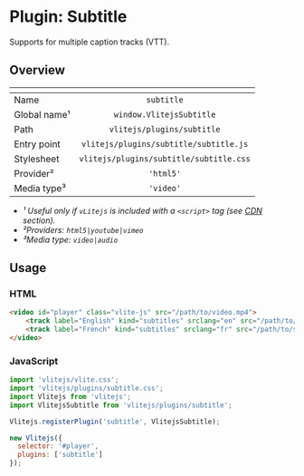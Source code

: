 # Plugin: Subtitle

Supports for multiple caption tracks (VTT).

## Overview

| <!-- -->          |                <!-- -->                 |
| ----------------- | :-------------------------------------: |
| Name              |               `subtitle`                |
| Global name&sup1; |        `window.VlitejsSubtitle`         |
| Path              |       `vlitejs/plugins/subtitle`        |
| Entry point       | `vlitejs/plugins/subtitle/subtitle.js`  |
| Stylesheet        | `vlitejs/plugins/subtitle/subtitle.css` |
| Provider&sup2;    |                `'html5'`                |
| Media type&sup3;  |                `'video'`                |

- _&sup1; Useful only if `vLitejs` is included with a `<script>` tag (see [CDN](../../../README.md#CDN) section)._
- _&sup2;Providers: `html5|youtube|vimeo`_
- _&sup3;Media type: `video|audio`_

## Usage

### HTML

<!-- prettier-ignore -->
```html
<video id="player" class="vlite-js" src="/path/to/video.mp4">
    <track label="English" kind="subtitles" srclang="en" src="/path/to/subtitle-en.vtt" default>
    <track label="French" kind="subtitles" srclang="fr" src="/path/to/subtitle-fr.vtt">
</video>
```

### JavaScript

```js
import 'vlitejs/vlite.css';
import 'vlitejs/plugins/subtitle.css';
import Vlitejs from 'vlitejs';
import VlitejsSubtitle from 'vlitejs/plugins/subtitle';

Vlitejs.registerPlugin('subtitle', VlitejsSubtitle);

new Vlitejs({
  selector: '#player',
  plugins: ['subtitle']
});
```
